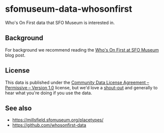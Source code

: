# sfomuseum-data-whosonfirst

Who's On First data that SFO Museum is interested in.

## Background

For background we recommend reading the [Who's On First at SFO Museum](https://millsfield.sfomuseum.org/blog/2018/08/28/whosonfirst/) blog post.

## License

This data is published under the [Community Data License Agreement – Permissive – Version 1.0](LICENSE) license, but we'd love a [shout-out](https://twitter.com/flysfo) and generally to hear what you're doing if you use the data.

## See also

* https://millsfield.sfomuseum.org/placetypes/
* https://github.com/whosonfirst-data
